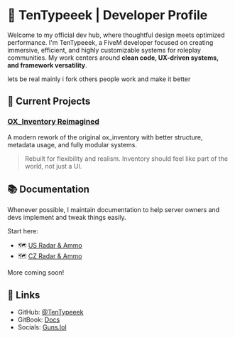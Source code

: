 # 🧠 TenTypeeek | Developer Profile

Welcome to my official dev hub, where thoughtful design meets optimized performance. I'm TenTypeeek, a FiveM developer focused on creating immersive, efficient, and highly customizable systems for roleplay communities. My work centers around **clean code, UX-driven systems, and framework versatility**.

lets be real mainly i fork others people work and make it better

## 🔧 Current Projects

### [OX\_Inventory Reimagined](https://github.com/TenTypeeek/ox_inventory_reimagined)

A modern rework of the original ox_inventory with better structure, metadata usage, and fully modular systems.

> Rebuilt for flexibility and realism. Inventory should feel like part of the world, not just a UI.

## 📚 Documentation

Whenever possible, I maintain documentation to help server owners and devs implement and tweak things easily.

Start here:
* 🗺️ [US Radar & Ammo](https://tentypeeek.gitbook.io/undv/script/radar-and-ammo)
* 🗺️ [CZ Radar & Ammo](https://tentypeeek.gitbook.io/undv/cz/script/radar-and-ammo)

More coming soon!

## 🤝 Links

* GitHub: [@TenTypeeek](https://github.com/TenTypeeek)
* GitBook: [Docs](https://tentypeeek.gitbook.io/undv/)
* Socials: [Guns.lol](https://guns.lol/tentypeeek)